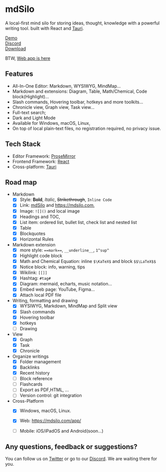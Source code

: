 
# mdSilo

A local-first mind silo for storing ideas, thought, knowledge with a powerful writing tool.
built with React and [Tauri](https://github.com/tauri-apps). 

[Demo](https://mdsilo.com/app/demo)    
[Discord](https://discord.gg/EXYSEHRTFt)  
[Download](https://github.com/danloh/mdSilo-app/releases) 

BTW, [Web app is here](https://mdsilo.com/app)

## Features

- All-In-One Editor: Markdown, WYSIWYG, MindMap... 
- Markdown and extensions: Diagram, Table, Math/Chemical, Code block(Highlight)...   
- Slash commands, Hovering toolbar, hotkeys and more toolkits...   
- Chronicle view, Graph view, Task view... 
- Full-text search; 
- Dark and Light Mode
- Available for Windows, macOS, Linux, 
- On top of local plain-text files, no registration required, no privacy issue. 

## Tech Stack

- Editor Framework: [ProseMirror](https://prosemirror.net/)      
- Frontend Framework: [React](https://reactjs.org/)  
- Cross-platform:  [Tauri](https://tauri.studio/) 

## Road map 

- Markdown
  - [X] Style: **Bold**, *Italic*, ~~Strikethrough~~, `Inline Code`
  - [X] Link: [mdSilo](https://mdsilo.com) and <https://mdsilo.com>, 
  - [X] Image: `![]()` and local image 
  - [X] Headings and TOC, 
  - [X] List item: ordered list, bullet list, check list and nested list
  - [X] Table
  - [X] Blockquotes  
  - [X] Horizontal Rules 

- Markdown extension
  - [X] more style: `==mark==`, `__underline__`, `1^sup^`
  - [X] Highlight code block  
  - [X] Math and Chemical Equation: inline `$\KaTeX$` and block `$$\LaTeX$$` 
  - [X] Notice block: info, warning, tips 
  - [X] Wikilink: `[[]]` 
  - [X] Hashtag: `#tag#` 
  - [X] Diagram: mermaid, echarts, music notation... 
  - [X] Embed web page: YouTube, Figma... 
  - [X] Attach local PDF file 

- Writing, formatting and drawing 
  - [X] WYSIWYG, Markdown, MindMap and Split view 
  - [X] Slash commands  
  - [X] Hovering toolbar
  - [X] hotkeys 
  - [ ] Drawing  

- View
  - [X] Graph
  - [X] Task
  - [X] Chronicle 

- Organize writings
  - [X] Folder management 
  - [X] Backlinks 
  - [X] Recent history 
  - [ ] Block reference  
  - [ ] Flashcards 
  - [ ] Export as PDF,HTML, ... 
  - [ ] Version control: git integration 

- Cross-Platform 
  - [x] Windows, macOS, Linux. 
  - [X] Web: https://mdsilo.com/app/ 
  - [ ] Mobile: iOS/iPadOS and Android(soon...)


## Any questions, feedback or suggestions?

You can follow us on [Twitter](https://twitter.com/mdsiloapp) or go to our [Discord](https://discord.gg/EXYSEHRTFt). We are waiting there for you.
